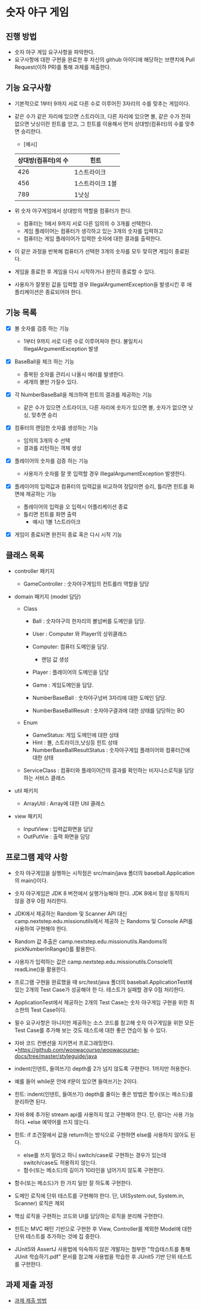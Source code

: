 # 숫자 야구 게임
## 진행 방법
* 숫자 야구 게임 요구사항을 파악한다.
* 요구사항에 대한 구현을 완료한 후 자신의 github 아이디에 해당하는 브랜치에 Pull Request(이하 PR)를 통해 과제를 제출한다.

## 기능 요구사항
* 기본적으로 1부터 9까지 서로 다른 수로 이루어진 3자리의 수를 맞추는 게임이다.
* 같은 수가 같은 자리에 있으면 스트라이크, 다른 자리에 있으면 볼, 같은 수가 전혀 없으면 낫싱이란 힌트를 얻고, 그 힌트를
이용해서 먼저 상대방(컴퓨터)의 수를 맞추면 승리한다.  

  * [예시]

  |상대방(컴퓨터)의 수|힌트| 
  |--------------|---|
  |426|1스트라이크|
  |456|1스트라이크 1볼|
  |789|1낫싱|

* 위 숫자 야구게임에서 상대방의 역할을 컴퓨터가 한다. 
  * 컴퓨터는 1에서 9까지 서로 다른 임의의 수 3개를 선택한다. 
  * 게임 플레이어는 컴퓨터가 생각하고 있는 3개의 숫자를 입력하고
  * 컴퓨터는 게임 플레이어가 입력한 숫자에 대한 결과를 출력한다.
  
* 이 같은 과정을 반복해 컴퓨터가 선택한 3개의 숫자를 모두 맞히면 게임이 종료된다.
* 게임을 종료한 후 게임을 다시 시작하거나 완전히 종료할 수 있다.
* 사용자가 잘못된 값을 입력할 경우 IllegalArgumentException을 발생시킨 후 애플리케이션은 종료되어야 한다.

## 기능 목록
 * [x] 볼 숫자를 검증 하는 기능 
   * 1부터 9까지 서로 다른 수로 이루어져야 한다. 불일치시 IllegalArgumentException 발생
   
 * [X] BaseBall을 체크 하는 기능 
   * 중복된 숫자를 관리시 나올시 에러를 발생한다.
   * 세개의 볼만 가질수 있다.
   
 * [X] 각 NumberBaseBall을 체크하여 힌트의 결과를 제공하는 기능 
     * 같은 수가 있으면 스트라이크, 다른 자리에 숫자가 있으면 볼, 숫자가 없으면 낫싱, 맞추면 승리
   
 * [X] 컴퓨터의 랜덤한 숫자를 생성하는 기능
   * 임의의 3개의 수 선택
   * 결과를 리턴하는 객체 생성
 
 * [X] 플레이어의 숫자를 검증 하는 기능
   * 사용자가 숫자를 잘 못 입력할 경우 IllegalArgumentException 발생한다.
   
 * [X] 플레이어의 입력값과 컴퓨터의 입력값을 비교하여 정답이면 승리, 틀리면 힌트를 화면에 제공하는 기능
   * 플레이어의 입력을 오 입력시 어플리케이션 종료 
   * 틀리면 힌트를 화면 출력 
     * 예시) 1볼 1스트라이크 
 
 * [X] 게임이 종료되면 완전히 종료 혹은 다시 시작 기능 

## 클래스 목록 
* controller 패키지
  * GameController : 숫자야구게임의 컨트롤러 역할을 담당
  
* domain 패키지 (model 담당)
  * Class
    * Ball : 숫자야구의 한자리의 볼넘버를 도메인을 담당.
    * User : Computer 와 Player의 상위클래스
    * Computer: 컴퓨터 도메인을 담당. 
      * 랜덤 값 생성 
    * Player : 플레이어의 도메인을 담당
  
    * Game : 게임도메인을 담당.
    * NumberBaseBall : 숫자야구넘버 3자리에 대한 도메인 담당.
    * NumberBaseBallResult : 숫자야구결과에 대한 상태를 담당하는 BO
  
  * Enum
    * GameStatus: 게임 도메인에 대한 상태 
    * Hint : 볼, 스트라이크,낫싱등 힌트 상태
    * NumberBaseBallResultStatus : 숫자야구게임 플레이어와 컴퓨터간에 대한 상태
    
  * ServiceClass : 컴퓨터와 플레이어간의 결과를 확인하는 비지니스로직을 담당하는 서비스 클래스 
    

* util 패키지 
  * ArrayUtil : Array에 대한 Util 클래스

* view 패키지 
  * InputView : 입력값화면을 담당
  * OutPutVie : 출력 화면을 담당
  
 

## 프로그램 제약 사항

* 숫자 야구게임을 실행하는 시작점은 src/main/java 폴더의 baseball.Application의 main()이다. 
* 숫자 야구게임은 JDK 8 버전에서 실행가능해야 한다. JDK 8에서 정상 동작하지 않을 경우 0점 처리한다. 
* JDK에서 제공하는 Random 및 Scanner API 대신 camp.nextstep.edu.missionutils에서 제공하
  는 Randoms 및 Console API를 사용하여 구현해야 한다.
* Random 값 추출은 camp.nextstep.edu.missionutils.Randoms의 pickNumberInRange()를 활용한다.
* 사용자가 입력하는 값은 camp.nextstep.edu.missionutils.Console의 readLine()을 활용한다.
* 프로그램 구현을 완료했을 때 src/test/java 폴더의 baseball.ApplicationTest에 있는 2개의 Test Case가 성공해야 한
  다. 테스트가 실패할 경우 0점 처리한다.
* ApplicationTest에서 제공하는 2개의 Test Case는 숫자 야구게임 구현을 위한 최소한의 Test Case이다.
* 필수 요구사항은 아니지만 제공하는 소스 코드를 참고해 숫자 야구게임을 위한 모든 Test Case를 추가해 보는 것도
  테스트에 대한 좋은 연습이 될 수 있다.


* 자바 코드 컨벤션을 지키면서 프로그래밍한다. •https://github.com/woowacourse/woowacourse-docs/tree/master/styleguide/java
* indent(인덴트, 들여쓰기) depth를 2가 넘지 않도록 구현한다. 1까지만 허용한다.
* 예를 들어 while문 안에 if문이 있으면 들여쓰기는 2이다.
* 힌트: indent(인덴트, 들여쓰기) depth를 줄이는 좋은 방법은 함수(또는 메소드)를 분리하면 된다.
* 자바 8에 추가된 stream api를 사용하지 않고 구현해야 한다. 단, 람다는 사용 가능하다. •else 예약어를 쓰지 않는다.
* 힌트: if 조건절에서 값을 return하는 방식으로 구현하면 else를 사용하지 않아도 된다.
  * else를 쓰지 말라고 하니 switch/case로 구현하는 경우가 있는데 switch/case도 허용하지 않는다. 
  * 함수(또는 메소드)의 길이가 10라인을 넘어가지 않도록 구현한다.
* 함수(또는 메소드)가 한 가지 일만 잘 하도록 구현한다.

* 도메인 로직에 단위 테스트를 구현해야 한다. 단, UI(System.out, System.in, Scanner) 로직은 제외
* 핵심 로직을 구현하는 코드와 UI를 담당하는 로직을 분리해 구현한다.
* 힌트는 MVC 패턴 기반으로 구현한 후 View, Controller를 제외한 Model에 대한 단위 테스트를 추가하는 것에 집
중한다.
* JUnit5와 AssertJ 사용법에 익숙하지 않은 개발자는 첨부한 "학습테스트를 통해 JUnit 학습하기.pdf" 문서를 참고해
사용법을 학습한 후 JUnit5 기반 단위 테스트를 구현한다.





  
## 과제 제출 과정
* [과제 제출 방법](https://github.com/next-step/nextstep-docs/tree/master/precourse)
